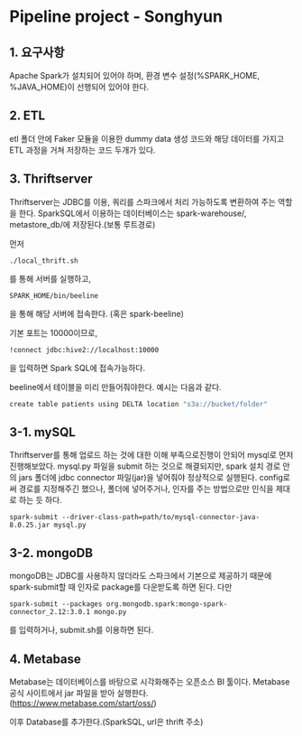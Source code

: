 # Pipeline project - Songhyun

## 1. 요구사항
Apache Spark가 설치되어 있어야 하며, 환경 변수 설정(%SPARK_HOME, %JAVA_HOME)이 선행되어 있어야 한다. 

## 2. ETL
etl 폴더 안에 Faker 모듈을 이용한 dummy data 생성 코드와 해당 데이터를 가지고 ETL 과정을 거쳐 저장하는 코드 두개가 있다.

## 3. Thriftserver
Thriftserver는 JDBC를 이용, 쿼리를 스파크에서 처리 가능하도록 변환하여 주는 역할을 한다. SparkSQL에서 이용하는 데이터베이스는 spark-warehouse/, metastore_db/에 저장된다.(보통 루트경로)

먼저 
```
./local_thrift.sh
```
를 통해 서버를 실행하고, 
```
SPARK_HOME/bin/beeline
``` 
을 통해 해당 서버에 접속한다. (혹은 spark-beeline)

기본 포트는 10000이므로, 
```
!connect jdbc:hive2://localhost:10000
```
 을 입력하면 Spark SQL에 접속가능하다.
 
 beeline에서 테이블을 미리 만들어줘야한다. 예시는 다음과 같다.
 ```bash
 create table patients using DELTA location "s3a://bucket/folder"
 ```
## 3-1. mySQL
Thriftserver를 통해 업로드 하는 것에 대한 이해 부족으로진행이 안되어 mysql로 먼저 진행해보았다. mysql.py 파일을 submit 하는 것으로 해결되지만, spark 설치 경로 안의 jars 폴더에 jdbc connector 파일(jar)을 넣어줘야 정상적으로 실행된다. config로써 경로를 지정해주긴 했으나, 폴더에 넣어주거나, 인자를 주는 방법으로만 인식을 제대로 하는 듯 하다.
```
spark-submit --driver-class-path=path/to/mysql-connector-java-8.0.25.jar mysql.py
```
## 3-2. mongoDB
mongoDB는 JDBC를 사용하지 않더라도 스파크에서 기본으로 제공하기 때문에 spark-submit할 때 인자로 package를 다운받도록 하면 된다. 다만 
```
spark-submit --packages org.mongodb.spark:mongo-spark-connector_2.12:3.0.1 mongo.py
```
를 입력하거나, submit.sh를 이용하면 된다.
## 4. Metabase
Metabase는 데이터베이스를 바탕으로 시각화해주는 오픈소스 BI 툴이다. Metabase 공식 사이트에서 jar 파일을 받아 실행한다. (<https://www.metabase.com/start/oss/>)

이후 Database를 추가한다.(SparkSQL, url은 thrift 주소)
